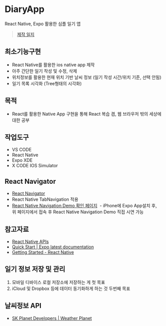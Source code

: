 # DiaryApp
React Native, Expo 활용한 심플 일기 앱  
> [제작 일지](https://vezzita.github.io/categories/React/React-Native/)

## 최소기능구현
- React Native를 활용한 ios native app 제작
- 아주 간단한 일기 작성 및 수정, 삭제
- 위치정보를 활용한 현재 위치 기반 날씨 정보 (일기 작성 시간/위치 기준, 선택 안됨)
- 일기 목록 시각화 (Tree형태의 시각화)

## 목적
- React를 활용한 Native App 구현을 통해 React 복습 겸, 웹 브라우저 밖의 세상에 대한 공부

## 작업도구
- VS CODE
- React Native
- Expo XDE
- X CODE IOS Simulator

## React Navigator
- [React Navigator](https://reactnavigation.org/docs/intro/quick-start)
- React Native TabNavigation 적용
- [React Native Navigation Demo 확인 페이지](https://expo.io/@react-navigation/NavigationPlayground)
  - iPhone에 Expo App설치 후, 위 페이지에서 접속 후 React Native Navigation Demo 직접 시연 가능 

## 참고자료
- [React Native APIs](http://facebook.github.io/react-native/releases/0.49/docs/accessibilityinfo.html)
- [Quick Start | Expo latest documentation](https://docs.expo.io/versions/latest/index.html)
- [Getting Started - React Native](http://facebook.github.io/react-native/releases/0.49/docs/getting-started.html)

## 일기 정보 저장 및 관리
1. 모바일 디바이스 로컬 저장소에 저장하는 게 첫 목표
2. iCloud 및 Dropbox 등에 데이터 동기화하게 하는 것 두번째 목표

## 날씨정보 API
- [SK Planet Developers | Weather Planet](https://developers.skplanetx.com/apidoc/kor/weather/information/)
